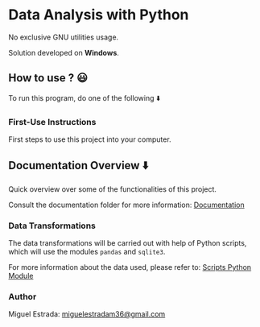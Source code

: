 # Data Analysis with Python

No exclusive GNU utilities usage.

Solution developed on **Windows**.

## How to use ? :smiley:

To run this program, do one of the following :arrow_down:

### First-Use Instructions

First steps to use this project into your computer.

## Documentation Overview :arrow_down:

Quick overview over some of the functionalities of this project.

Consult the documentation folder for more information: [Documentation](docs/)

### Data Transformations

The data transformations will be carried out with help of Python scripts, which will use the modules `pandas` and `sqlite3`.

For more information about the data used, please refer to: [Scripts Python Module](app/scripts/)

### Author

Miguel Estrada: [miguelestradam36@gmail.com](mailto:miguelestradam36@gmail.com)
